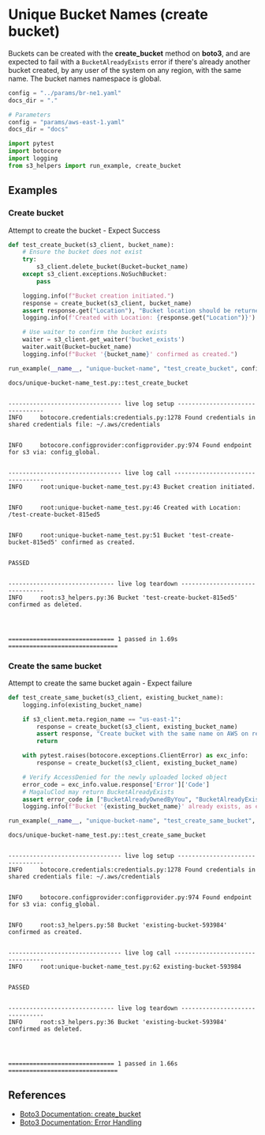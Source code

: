 # Unique Bucket Names (create bucket)

Buckets can be created with the **create_bucket** method on **boto3**, and are expected to fail with a `BucketAlreadyExists` error if there's already another bucket created, by any user of the system on any region, with the same name. The bucket names namespace is global.


```python
config = "../params/br-ne1.yaml"
docs_dir = "."
```


```python
# Parameters
config = "params/aws-east-1.yaml"
docs_dir = "docs"

```


```python
import pytest
import botocore
import logging
from s3_helpers import run_example, create_bucket
```

## Examples

### Create bucket

Attempt to create the bucket - Expect Success


```python
def test_create_bucket(s3_client, bucket_name):
    # Ensure the bucket does not exist
    try:
        s3_client.delete_bucket(Bucket=bucket_name)
    except s3_client.exceptions.NoSuchBucket:
        pass

    logging.info(f"Bucket creation initiated.")
    response = create_bucket(s3_client, bucket_name)
    assert response.get("Location"), "Bucket location should be returned upon creation."
    logging.info(f'Created with Location: {response.get("Location")}')

    # Use waiter to confirm the bucket exists
    waiter = s3_client.get_waiter('bucket_exists')
    waiter.wait(Bucket=bucket_name)
    logging.info(f"Bucket '{bucket_name}' confirmed as created.")

run_example(__name__, "unique-bucket-name", "test_create_bucket", config=config, docs_dir=docs_dir)
```

    
    docs/unique-bucket-name_test.py::test_create_bucket 

    
    -------------------------------- live log setup --------------------------------
    INFO     botocore.credentials:credentials.py:1278 Found credentials in shared credentials file: ~/.aws/credentials


    INFO     botocore.configprovider:configprovider.py:974 Found endpoint for s3 via: config_global.


    -------------------------------- live log call ---------------------------------
    INFO     root:unique-bucket-name_test.py:43 Bucket creation initiated.


    INFO     root:unique-bucket-name_test.py:46 Created with Location: /test-create-bucket-815ed5


    INFO     root:unique-bucket-name_test.py:51 Bucket 'test-create-bucket-815ed5' confirmed as created.


    PASSED

    
    ------------------------------ live log teardown -------------------------------
    INFO     root:s3_helpers.py:36 Bucket 'test-create-bucket-815ed5' confirmed as deleted.


    
    
    ============================== 1 passed in 1.69s ===============================


### Create the same bucket
Attempt to create the same bucket again - Expect failure


```python
def test_create_same_bucket(s3_client, existing_bucket_name):
    logging.info(existing_bucket_name)

    if s3_client.meta.region_name == "us-east-1":
        response = create_bucket(s3_client, existing_bucket_name)
        assert response, "Create bucket with the same name on AWS on region US East (N. Virginia) should succeed"
        return

    with pytest.raises(botocore.exceptions.ClientError) as exc_info:
        response = create_bucket(s3_client, existing_bucket_name)

    # Verify AccessDenied for the newly uploaded locked object
    error_code = exc_info.value.response['Error']['Code']
    # MagaluClod may return BucketAlreadyExists
    assert error_code in ["BucketAlreadyOwnedByYou", "BucketAlreadyExists"], f"Expected BucketAlreadyOwnedByYou, got {error_code}"
    logging.info(f"Bucket '{existing_bucket_name}' already exists, as expected.")

run_example(__name__, "unique-bucket-name", "test_create_same_bucket", config=config, docs_dir=docs_dir)
```

    
    docs/unique-bucket-name_test.py::test_create_same_bucket 

    
    -------------------------------- live log setup --------------------------------
    INFO     botocore.credentials:credentials.py:1278 Found credentials in shared credentials file: ~/.aws/credentials


    INFO     botocore.configprovider:configprovider.py:974 Found endpoint for s3 via: config_global.


    INFO     root:s3_helpers.py:58 Bucket 'existing-bucket-593984' confirmed as created.


    -------------------------------- live log call ---------------------------------
    INFO     root:unique-bucket-name_test.py:62 existing-bucket-593984


    PASSED

    
    ------------------------------ live log teardown -------------------------------
    INFO     root:s3_helpers.py:36 Bucket 'existing-bucket-593984' confirmed as deleted.


    
    
    ============================== 1 passed in 1.66s ===============================


## References

- [Boto3 Documentation: create_bucket](https://boto3.amazonaws.com/v1/documentation/api/latest/reference/services/s3/client/create_bucket.html)
- [Boto3 Documentation: Error Handling](https://boto3.amazonaws.com/v1/documentation/api/latest/guide/error-handling.html)
